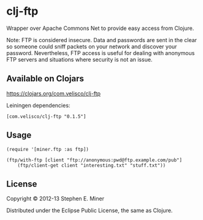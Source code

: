 # clj-ftp

Wrapper over Apache Commons Net to provide easy access from Clojure.

Note: FTP is considered insecure.  Data and passwords are sent in the
clear so someone could sniff packets on your network and discover
your password.  Nevertheless, FTP access is useful for dealing with anonymous
FTP servers and situations where security is not an issue.

## Available on Clojars

https://clojars.org/com.velisco/clj-ftp

Leiningen dependencies:

	[com.velisco/clj-ftp "0.1.5"]

## Usage

    (require '[miner.ftp :as ftp])

    (ftp/with-ftp [client "ftp://anonymous:pwd@ftp.example.com/pub"]
		(ftp/client-get client "interesting.txt" "stuff.txt"))
		

## License

Copyright © 2012-13 Stephen E. Miner

Distributed under the Eclipse Public License, the same as Clojure.
